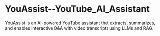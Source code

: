 # YouAssist--YouTube_AI_Assistant
YouAssist is an AI-powered YouTube assistant that extracts, summarizes, and enables interactive Q&amp;A with video transcripts using LLMs and RAG.
